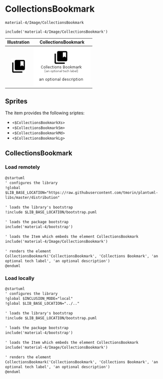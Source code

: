# CollectionsBookmark


```text
material-4/Image/CollectionsBookmark
```

```text
include('material-4/Image/CollectionsBookmark')
```



| Illustration | CollectionsBookmark |
| :---: | :---: |
| ![illustration for Illustration](../../material-4/Image/CollectionsBookmark.png) | ![illustration for CollectionsBookmark](../../material-4/Image/CollectionsBookmark.Local.png) |



## Sprites
The item provides the following sriptes:

- `<$CollectionsBookmarkXs>`
- `<$CollectionsBookmarkSm>`
- `<$CollectionsBookmarkMd>`
- `<$CollectionsBookmarkLg>`





## CollectionsBookmark

### Load remotely
```plantuml
@startuml
' configures the library
!global $LIB_BASE_LOCATION="https://raw.githubusercontent.com/tmorin/plantuml-libs/master/distribution"

' loads the library's bootstrap
!include $LIB_BASE_LOCATION/bootstrap.puml

' loads the package bootstrap
include('material-4/bootstrap')

' loads the Item which embeds the element CollectionsBookmark
include('material-4/Image/CollectionsBookmark')

' renders the element
CollectionsBookmark('CollectionsBookmark', 'Collections Bookmark', 'an optional tech label', 'an optional description')
@enduml
```

### Load locally
```plantuml
@startuml
' configures the library
!global $INCLUSION_MODE="local"
!global $LIB_BASE_LOCATION="../.."

' loads the library's bootstrap
!include $LIB_BASE_LOCATION/bootstrap.puml

' loads the package bootstrap
include('material-4/bootstrap')

' loads the Item which embeds the element CollectionsBookmark
include('material-4/Image/CollectionsBookmark')

' renders the element
CollectionsBookmark('CollectionsBookmark', 'Collections Bookmark', 'an optional tech label', 'an optional description')
@enduml
```

